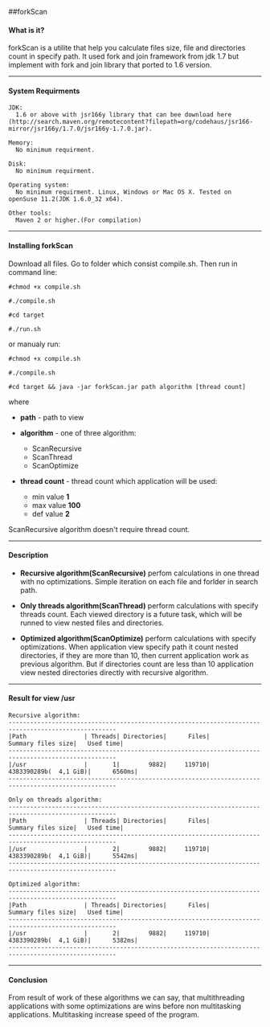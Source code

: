 ##forkScan

#### What is it?
forkScan is a utilite that help you calculate files size, file and directories count in specify path. It used fork and join framework from jdk 1.7 but implement with fork and join library that ported to 1.6 version.
**** 

#### System Requirments
    JDK:
      1.6 or above with jsr166y library that can bee download here (http://search.maven.org/remotecontent?filepath=org/codehaus/jsr166-mirror/jsr166y/1.7.0/jsr166y-1.7.0.jar).
    
    Memory:
      No minimum requirment.

    Disk:
      No minimum requirment.

    Operating system:
      No minimum requirment. Linux, Windows or Mac OS X. Tested on openSuse 11.2(JDK 1.6.0_32 x64).

    Other tools:
      Maven 2 or higher.(For compilation)
****

#### Installing forkScan
Download all files.
Go to folder which consist compile.sh. Then run in command line:

	#chmod +x compile.sh

	#./compile.sh

	#cd target

	#./run.sh


or manualy run:

	#chmod +x compile.sh

	#./compile.sh

	#cd target && java -jar forkScan.jar path algorithm [thread count]

where

- **path** - path to view

- **algorithm** - one of three algorithm:
	- ScanRecursive
	- ScanThread
	- ScanOptimize

- **thread count** - thread count which application will be used:
	- min value **1**
	- max value **100**
	- def value **2**

ScanRecursive algorithm doesn't require thread count.

****

#### Description

- **Recursive algorithm(ScanRecursive)** perfom calculations in one thread with no optimizations. Simple iteration on each file and forlder in search path.

- **Only threads algorithm(ScanThread)** perform calculations with specify threads count. Each viewed directory is a future task, which will be runned to view nested files and directories.

- **Optimized algorithm(ScanOptimize)** perform calculations with specify optimizations. When application view specify path it count nested directories, if they are more than 10, then current application work as previous algorithm. But if directories count are less than 10 application view nested directories directly with recursive algorithm. 

****

#### Result for view /usr

	Recursive algorithm:
	----------------------------------------------------------------------------------------------------
	|Path                | Threads| Directories|      Files|            Summary files size|   Used time|
	----------------------------------------------------------------------------------------------------
	|/usr                |       1|        9882|     119710|        4383390289b(  4,1 GiB)|      6560ms|
	----------------------------------------------------------------------------------------------------

	Only on threads algorithm:
	----------------------------------------------------------------------------------------------------
	|Path                | Threads| Directories|      Files|            Summary files size|   Used time|
	----------------------------------------------------------------------------------------------------
	|/usr                |       2|        9882|     119710|        4383390289b(  4,1 GiB)|      5542ms|
	----------------------------------------------------------------------------------------------------

	Optimized algorithm:
	----------------------------------------------------------------------------------------------------
	|Path                | Threads| Directories|      Files|            Summary files size|   Used time|
	----------------------------------------------------------------------------------------------------
	|/usr                |       2|        9882|     119710|        4383390289b(  4,1 GiB)|      5382ms|
	----------------------------------------------------------------------------------------------------
****
#### Conclusion
From result of work of these algorithms we can say, that multithreading applications with some optimizations are wins before non multitasking applications. Multitasking increase speed of the program.
